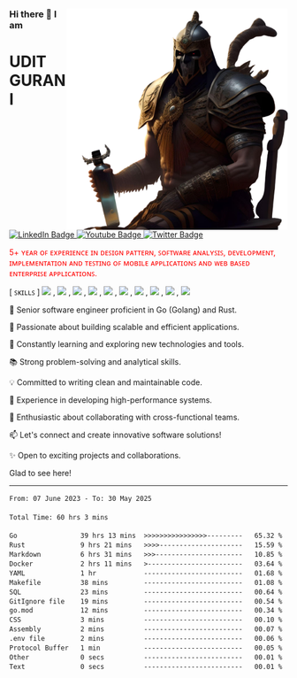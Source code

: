 <div>
<div  style="animation: your-animation 20s infinite;">
  <img src="./fotor-ai-2023061792546-removebg-preview.png"  align="right" width="400" height="400"/>
</div>

  ### Hi there 👋 I am <h1> UDIT GURANI </h1>
  
  <div id="badges">
  <a href="https://www.linkedin.com/in/%F0%9D%97%A8%F0%9D%97%97%F0%9D%97%9C%F0%9D%97%A7-%F0%9D%97%9A%F0%9D%97%A8%F0%9D%97%A5%F0%9D%97%94%F0%9D%97%A1%F0%9D%97%9C-421b96125/">
    <img src="https://img.shields.io/badge/LinkedIn-blue?style=for-the-badge&logo=linkedin&logoColor=white" alt="LinkedIn Badge"/>
  </a>
  <a href="https://www.youtube.com/channel/UC26zmb8f_mXf9jXOKhhyyag">
    <img src="https://img.shields.io/badge/YouTube-red?style=for-the-badge&logo=youtube&logoColor=white" alt="Youtube Badge"/>
  </a>
  <a href="https://twitter.com/UditGurani">
    <img src="https://img.shields.io/badge/Twitter-blue?style=for-the-badge&logo=twitter&logoColor=white" alt="Twitter Badge"/>
  </a>
</div>


  <p style='color:red'>  5+ ʏᴇᴀʀ ᴏꜰ ᴇxᴘᴇʀɪᴇɴᴄᴇ ɪɴ ᴅᴇꜱɪɢɴ ᴘᴀᴛᴛᴇʀɴ, ꜱᴏꜰᴛᴡᴀʀᴇ ᴀɴᴀʟʏꜱɪꜱ, ᴅᴇᴠᴇʟᴏᴘᴍᴇɴᴛ, ɪᴍᴘʟᴇᴍᴇɴᴛᴀᴛɪᴏɴ ᴀɴᴅ ᴛᴇꜱᴛɪɴɢ ᴏꜰ ᴍᴏʙɪʟᴇ ᴀᴘᴘʟɪᴄᴀᴛɪᴏɴꜱ ᴀɴᴅ ᴡᴇʙ ʙᴀꜱᴇᴅ ᴇɴᴛᴇʀᴘʀɪꜱᴇ ᴀᴘᴘʟɪᴄᴀᴛɪᴏɴꜱ.  </p> 
 
[ ꜱᴋɪʟʟꜱ ]
    ![](https://img.shields.io/static/v1?label=&message=ɢᴏʟᴀɴɢ&color=green) ,  ![](https://img.shields.io/static/v1?label=&message=ʀᴜꜱᴛ&color=red) ,  ![](https://img.shields.io/static/v1?label=&message=ᴄᴏʀᴇᴊᴀᴠᴀ&color=yellow) ,  ![](https://img.shields.io/static/v1?label=&message=ʀᴇᴀᴄᴛ&color=pink) , ![](https://img.shields.io/static/v1?label=&message=ᴀɴᴅʀᴏɪᴅ&color=blue) , ![](https://img.shields.io/static/v1?label=&message=ᴀᴡꜱ&color=purple) , ![](https://img.shields.io/static/v1?label=&message=ᴘᴏꜱᴛɢʀᴇꜱQʟ&color=black) , ![](https://img.shields.io/static/v1?label=&message=ᴅᴏᴄᴋᴇʀ&color=brown) , ![](https://img.shields.io/static/v1?label=&message=ᴋᴜʙᴇʀɴᴇᴛᴇꜱ&color=orange) , ![](https://img.shields.io/static/v1?label=&message=ᴍɪᴄʀᴏꜱᴇʀᴠɪᴄᴇꜱ&color=green)




👋 Senior software engineer proficient in Go (Golang) and Rust.

🚀 Passionate about building scalable and efficient applications.

🌱 Constantly learning and exploring new technologies and tools.

📚 Strong problem-solving and analytical skills.

💡 Committed to writing clean and maintainable code.

💼 Experience in developing high-performance systems.

🌟 Enthusiastic about collaborating with cross-functional teams.

📫 Let's connect and create innovative software solutions!

✨ Open to exciting projects and collaborations.

</div>

Glad to see here! <img src="https://komarev.com/ghpvc/?username=iamuditg&style=flat-square&color=blue" alt=""/>

---

<!-- ## Wakatime Statistics

<img align="left" height="280em" src="https://wakatime.com/share/@iamuditg/3d33850e-c9b4-4509-bd9d-bda29825bf56.png"/>
<img align="right" height="280em" src="https://wakatime.com/share/@iamuditg/9d1cd5aa-8ca7-4035-a5b5-6417a4c857c9.png"/> -->

<!--START_SECTION:waka-->

```txt
From: 07 June 2023 - To: 30 May 2025

Total Time: 60 hrs 3 mins

Go                39 hrs 13 mins  >>>>>>>>>>>>>>>>---------   65.32 %
Rust              9 hrs 21 mins   >>>>---------------------   15.59 %
Markdown          6 hrs 31 mins   >>>----------------------   10.85 %
Docker            2 hrs 11 mins   >------------------------   03.64 %
YAML              1 hr            -------------------------   01.68 %
Makefile          38 mins         -------------------------   01.08 %
SQL               23 mins         -------------------------   00.64 %
GitIgnore file    19 mins         -------------------------   00.54 %
go.mod            12 mins         -------------------------   00.34 %
CSS               3 mins          -------------------------   00.10 %
Assembly          2 mins          -------------------------   00.07 %
.env file         2 mins          -------------------------   00.06 %
Protocol Buffer   1 min           -------------------------   00.05 %
Other             0 secs          -------------------------   00.01 %
Text              0 secs          -------------------------   00.01 %
```

<!--END_SECTION:waka-->


